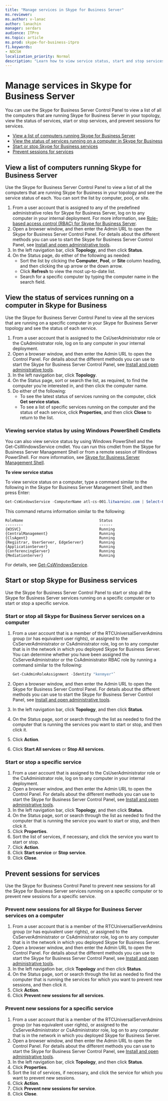 ```yaml
---
title: "Manage services in Skype for Business Server"
ms.reviewer: 
ms.author: v-lanac
author: lanachin
manager: serdars
audience: ITPro
ms.topic: article
ms.prod: skype-for-business-itpro
f1.keywords:
- NOCSH
localization_priority: Normal
description: "Learn how to view service status, start and stop services, and prevent sessions for services."
---
```


# Manage services in Skype for Business Server

You can use the Skype for Business Server Control Panel to view a list of all the computers that are running Skype for Business Server in your topology, view the status of services, start or stop services, and prevent sessions for services.

- [View a list of computers running Skype for Business Server](#view-a-list-of-computers-running-skype-for-business-server)
- [View the status of services running on a computer in Skype for Business](#view-the-status-of-services-running-on-a-computer-in-skype-for-business)
- [Start or stop Skype for Business services](#start-or-stop-skype-for-business-services)
- [Prevent sessions for services](#prevent-sessions-for-services)

## View a list of computers running Skype for Business Server

Use the Skype for Business Server Control Panel to view a list of all the computers that are running Skype for Business in your topology and see the service status of each. You can sort the list by computer, pool, or site. 

1. From a user account that is assigned to any of the predefined administrative roles for Skype for Business Server, log on to any computer in your internal deployment. For more information, see [Role-based access control (RBAC) for Skype for Business Server](../../plan-your-deployment/security/role-based-access-control-rbac.md).
2. Open a browser window, and then enter the Admin URL to open the Skype for Business Server Control Panel. For details about the different methods you can use to start the Skype for Business Server Control Panel, see [Install and open administrative tools](../../management-tools/install-and-open-administrative-tools.md).
3. In the left navigation bar, click **Topology**, and then click **Status**.
4. On the Status page, do either of the following as needed:
    - Sort the list by clicking the **Computer**, **Pool**, or **Site** column heading, and then clicking the up arrow or the down arrow.
    - Click **Refresh** to view the most up-to-date list.
    - Search for a specific computer by typing the computer name in the search field.
   
## View the status of services running on a computer in Skype for Business

Use the Skype for Business Server Control Panel to view all the services that are running on a specific computer in your Skype for Business Server topology and see the status of each service.

1. From a user account that is assigned to the CsUserAdministrator role or the CsAdministrator role, log on to any computer in your internal deployment.
2. Open a browser window, and then enter the Admin URL to open the Control Panel. For details about the different methods you can use to start the Skype for Business Server Control Panel, see [Install and open administrative tools](../../management-tools/install-and-open-administrative-tools.md).
3. In the left navigation bar, click **Topology**.
4. On the Status page, sort or search the list, as required, to find the computer you’re interested in, and then click the computer name.
5. Do either of the following:
    - To see the latest status of services running on the computer, click **Get service status**.
    - To see a list of specific services running on the computer and the status of each service, click **Properties**, and then click **Close** to return to the list.

### Viewing service status by using Windows PowerShell Cmdlets

You can also view service status by using Windows PowerShell and the Get-CsWindowsService cmdlet. You can run this cmdlet from the Skype for Business Server Management Shell or from a remote session of Windows PowerShell. For more information, see [Skype for Business Server Management Shell](../management-shell.md).

**To view service status**

To view service status on a computer, type a command similar to the following in the Skype for Business Server Management Shell, and then press Enter:

```powershell
Get-CsWindowsService -ComputerName atl-cs-001.litwareinc.com | Select-Object RoleName, Status
```

This command returns information similar to the following:

```console
RoleName                                  Status
--------                                  ------
{W3SVC}                                   Running
{CentralManagement}                       Running
{ClsAgent}                                Running
{Registrar, UserServer, EdgeServer}       Running
{ApplicationServer}                       Running
{ConferencingServer}                      Running
{MediationServer}                         Running
```

For details, see [Get-CsWindowsService](https://docs.microsoft.com/powershell/module/skype/Get-CsWindowsService).

## Start or stop Skype for Business services

Use the Skype for Business Server Control Panel to start or stop all the Skype for Business Server services running on a specific computer or to start or stop a specific service.

### Start or stop all Skype for Business Server services on a computer

1. From a user account that is a member of the RTCUniversalServerAdmins group (or has equivalent user rights), or assigned to the CsServerAdministrator or CsAdministrator role, log on to any computer that is in the network in which you deployed Skype for Business Server. You can determine whether you have been assigned the CsServerAdministrator or the CsAdministrator RBAC role by running a command similar to the following:

    ```powershell
    Get-CsAdminRoleAssignment -Identity "kenmyer"`
    ```

2. Open a browser window, and then enter the Admin URL to open the Skype for Business Server Control Panel. For details about the different methods you can use to start the Skype for Business Server Control Panel, see [Install and open administrative tools](../../management-tools/install-and-open-administrative-tools.md).
3. In the left navigation bar, click **Topology**, and then click **Status**.
4. On the Status page, sort or search through the list as needed to find the computer that is running the services you want to start or stop, and then click it.
5. Click **Action**.
6. Click **Start All services** or **Stop All services**.

### Start or stop a specific service

1. From a user account that is assigned to the CsUserAdministrator role or the CsAdministrator role, log on to any computer in your internal deployment.
2. Open a browser window, and then enter the Admin URL to open the Control Panel. For details about the different methods you can use to start the Skype for Business Server Control Panel, see [Install and open administrative tools](../../management-tools/install-and-open-administrative-tools.md).
3. In the left navigation bar, click **Topology**, and then click **Status**.
4. On the Status page, sort or search through the list as needed to find the computer that is running the service you want to start or stop, and then click it.
5. Click **Properties**.
6. Sort the list of services, if necessary, and click the service you want to start or stop.
7. Click **Action**.
8. Click **Start service** or **Stop service**.
9. Click **Close**.


## Prevent sessions for services

Use the Skype for Business Control Panel to prevent new sessions for all the Skype for Business Server services running on a specific computer or to prevent new sessions for a specific service.

### Prevent new sessions for all  Skype for Business Server services on a computer

1. From a user account that is a member of the RTCUniversalServerAdmins group (or has equivalent user rights), or assigned to the CsServerAdministrator or CsAdministrator role, log on to any computer that is in the network in which you deployed Skype for Business Server.
2. Open a browser window, and then enter the Admin URL to open the Control Panel. For details about the different methods you can use to start the Skype for Business Server Control Panel, see [Install and open administrative tools](../../management-tools/install-and-open-administrative-tools.md).
3. In the left navigation bar, click **Topology** and then click **Status**.
4. On the Status page, sort or search through the list as needed to find the computer that is running the services for which you want to prevent new sessions, and then click it.
5. Click **Action**.
6. Click **Prevent new sessions for all services**.

### Prevent new sessions for a specific service

1. From a user account that is a member of the RTCUniversalServerAdmins group (or has equivalent user rights), or assigned to the CsServerAdministrator or CsAdministrator role, log on to any computer that is in the network in which you deployed Skype for Business Server.
2. Open a browser window, and then enter the Admin URL to open the Control Panel. For details about the different methods you can use to start the Skype for Business Server Control Panel, see [Install and open administrative tools](../../management-tools/install-and-open-administrative-tools.md).
3. In the left navigation bar, click **Topology**, and then click **Status**.
4. Click **Properties**.
5. Sort the list of services, if necessary, and click the service for which you want to prevent new sessions.
6. Click **Action**.
7. Click **Prevent new sessions for service**.
8. Click **Close**.
